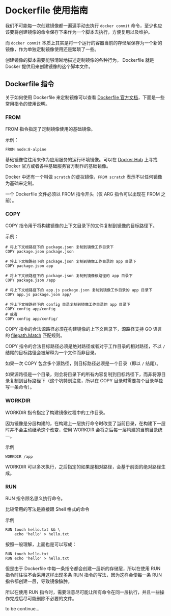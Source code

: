 # Dockerfile 使用指南

我们不可能每一次创建镜像都一遍遍手动去执行 `docker commit` 命令，至少也应该要将创建镜像的命令保存下来作为一个脚本去执行，方便复用以及维护。

而 `docker commit` 本质上其实是将一个运行的容器当前的存储层保存为一个新的镜像，作为单独定制镜像使用还是繁琐了一些。

创建镜像的脚本需要能够清晰地描述定制镜像的各种行为。 Dockerfile 就是 Docker 提供用来创建镜像的这个脚本文件。

## Dockerfile 指令

关于如何使用 Dockerfile 来定制镜像可以查看 [Dockerfile 官方文档](https://docs.docker.com/engine/reference/builder/)，下面是一些常用指令的使用说明。

### FROM

FROM 指令指定了定制镜像使用的基础镜像。

示例：

```
FROM node:8-alpine
```

基础镜像往往用来作为应用服务的运行环境镜像。可以在 [Docker Hub](https://hub.docker.com/) 上寻找 Docker 官方或者各种基础服务官方制作的基础镜像。

Docker 中还有一个叫做 `scratch` 的虚拟镜像，`FROM scratch` 表示不以任何镜像为基础来定制。

一个 Dockerfile 文件必须以 FROM 指令开头（仅 ARG 指令可以出现在 FROM 之前）。

### COPY

COPY 指令用于将构建镜像的上下文目录下的文件复制到镜像的目标路径下。

示例：

```
# 将上下文根路径下的 package.json 复制到镜像工作目录下
COPY package.json package.json

# 将上下文根路径下的 package.json 复制到镜像工作目录的 app 目录下
COPY package.json app

# 将上下文根路径下的 package.json 复制到镜像根路径的 app 目录下
COPY package.json /app

# 将上下文根路径下的 app.js package.json 复制到镜像工作目录的 app 目录下
COPY app.js package.json app/

# 将上下文根路径下的 config 目录复制到镜像工作目录的 app 目录下
COPY config app/config
# 或者
COPY config app/config/
```

COPY 指令的合法源路径必须在构建镜像的上下文目录下，源路径支持 GO 语言的 [filepath.Match](https://golang.org/pkg/path/filepath/#Match) 匹配规则。

COPY 指令的合法目标路径必须是绝对路径或者对于工作目录的相对路径，不以 `/` 结尾的目标路径会被解释为一个文件而非目录。

如果一次 COPY 包含多个源路径，则目标路径必须是一个目录（即以 `/` 结尾）。

如果源路径是一个目录，则会将目录下的所有内容复制到目标路径下，而非将源目录复制到目标路径下（这个坑特别注意，所以在 COPY 目录时需要每个目录单独写一条命令）。

### WORKDIR

WORKDIR 指令指定了构建镜像过程中的工作目录。

因为镜像是分层构建的，在构建上一层执行命令时改变了当前目录，在构建下一层时并不会主动继承这个改变，使用 WORKDIR 会将之后每一层构建的当前目录统一。

示例

```
WORKDIR /app
```

WORKDIR 可以多次执行，之后指定的如果是相对路径，会基于前面的绝对路径生成。

### RUN

RUN 指令顾名思义执行命令。

比较常用的写法是直接跟 Shell 格式的命令

示例

```
RUN touch hello.txt && \
    echo 'hello' > hello.txt
```

按照一般理解，上面也是可以写成：

```
RUN touch hello.txt
RUN echo 'hello' > hello.txt
```

但是由于 Dockerfile 中每一条指令都会创建一层新的存储层，所以在使用 RUN 指令时往往不会采用这样出现多条 RUN 指令的写法，因为这样会使每一条 RUN 指令都创建一层，导致镜像臃肿。

所以在使用 RUN 指令时，需要注意尽可能让所有命令在同一层执行，并且一些操作完成后尽可能删除不必要的文件。


to be continue...
